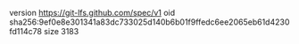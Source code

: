 version https://git-lfs.github.com/spec/v1
oid sha256:9ef0e8e301341a83dc733025d140b6b01f9ffedc6ee2065eb61d4230fd114c78
size 3183

